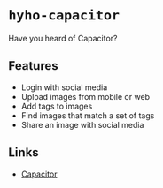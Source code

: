 # `hyho-capacitor`

Have you heard of Capacitor?

## Features

- Login with social media
- Upload images from mobile or web
- Add tags to images
- Find images that match a set of tags
- Share an image with social media

## Links

- [Capacitor](https://capacitorjs.com/)